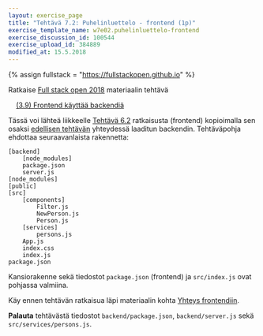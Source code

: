 ```yaml
---
layout: exercise_page
title: "Tehtävä 7.2: Puhelinluettelo - frontend (1p)"
exercise_template_name: w7e02.puhelinluettelo-frontend
exercise_discussion_id: 100544
exercise_upload_id: 384889
modified_at: 15.5.2018
---
```


{% assign fullstack = "https://fullstackopen.github.io" %}

Ratkaise [Full stack open 2018]({{fullstack}}) materiaalin tehtävä

&nbsp; &nbsp; [(3.9) Frontend käyttää backendiä ]({{fullstack}}/tehtävät#39-puhelinluettelon-backend-osa-9)  

Tässä voi lähteä liikkeelle [Tehtävä 6.2](../../osa6/tehtava62) ratkaisusta (frontend) kopioimalla sen osaksi [edellisen tehtävän](../tehtava71) yhteydessä laaditun backendin. Tehtäväpohja ehdottaa seuraavanlaista rakennetta:

~~~~
[backend]
    [node_modules]
    package.json
    server.js
[node_modules]
[public]
[src]
    [components]
        Filter.js
        NewPerson.js
        Person.js
    [services]
        persons.js
    App.js
    index.css
    index.js
package.json    
~~~~

Kansiorakenne sekä tiedostot `package.json` (frontend) ja `src/index.js` ovat pohjassa valmiina.

Käy ennen tehtävän ratkaisua läpi materiaalin kohta [Yhteys frontendiin]({{fullstack}}/osa3/#yhteys-frontendiin).


**Palauta** tehtävästä tiedostot `backend/package.json`, `backend/server.js` sekä `src/services/persons.js`.


